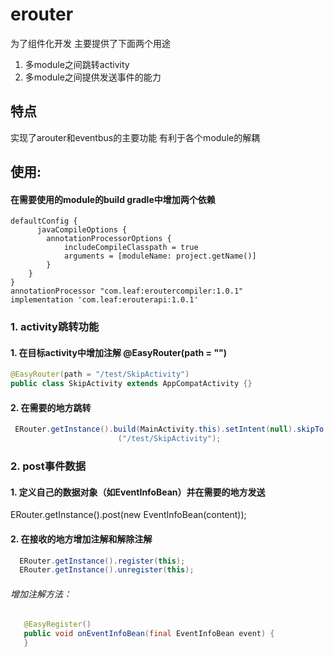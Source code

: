 # erouter

为了组件化开发 主要提供了下面两个用途 
1. 多module之间跳转activity 
2. 多module之间提供发送事件的能力 


## 特点
实现了arouter和eventbus的主要功能 有利于各个module的解耦

## 使用:
#### 在需要使用的module的build gradle中增加两个依赖

    defaultConfig {
          javaCompileOptions {
            annotationProcessorOptions {
                includeCompileClasspath = true
                arguments = [moduleName: project.getName()]
            }
        }
    }
    annotationProcessor "com.leaf:eroutercompiler:1.0.1"
    implementation 'com.leaf:erouterapi:1.0.1'
    
### 1. activity跳转功能 

#### 1.  在目标activity中增加注解 @EasyRouter(path = "")

```java
@EasyRouter(path = "/test/SkipActivity")
public class SkipActivity extends AppCompatActivity {}
```
#### 2. 在需要的地方跳转
```java
 ERouter.getInstance().build(MainActivity.this).setIntent(null).skipTo
                        ("/test/SkipActivity");
```

### 2. post事件数据

#### 1. 定义自己的数据对象（如EventInfoBean）并在需要的地方发送 
  ERouter.getInstance().post(new EventInfoBean(content));

#### 2. 在接收的地方增加注解和解除注解
```java
  ERouter.getInstance().register(this);
  ERouter.getInstance().unregister(this);
  ```
###### 增加注解方法：
```java
   @EasyRegister()
   public void onEventInfoBean(final EventInfoBean event) {
   }
```
 








